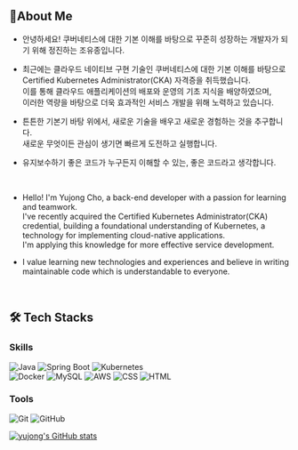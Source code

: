 ## 🚀About Me

- 안녕하세요! 쿠버네티스에 대한 기본 이해를 바탕으로 꾸준히 성장하는 개발자가 되기 위해 정진하는 조유종입니다.
- 최근에는 클라우드 네이티브 구현 기술인 쿠버네티스에 대한 기본 이해를 바탕으로
  <br>Certified Kubernetes Administrator(CKA) 자격증을 취득했습니다.
  <br>
  이를 통해 클라우드 애플리케이션의 배포와 운영의 기초 지식을 배양하였으며,
  <br>
  이러한 역량을 바탕으로 더욱 효과적인 서비스 개발을 위해 노력하고 있습니다.
- 튼튼한 기본기 바탕 위에서, 새로운 기술을 배우고 새로운 경험하는 것을 추구합니다.
   <br>새로운 무엇이든 관심이 생기면 빠르게 도전하고 실행합니다.
- 유지보수하기 좋은 코드가 누구든지 이해할 수 있는, 좋은 코드라고 생각합니다.

  <br>
- Hello! I'm Yujong Cho, a back-end developer with a passion for learning and teamwork.
  <br>
  I've recently acquired the Certified Kubernetes Administrator(CKA) credential, building a foundational understanding of Kubernetes, a technology for implementing cloud-native applications.
  <br>
  I'm applying this knowledge for more effective service development.
  <br>
- I value learning new technologies and experiences and believe in writing maintainable code which is understandable to everyone.


<br>

## 🛠 Tech Stacks

### Skills
![Java](https://img.shields.io/badge/Java-007396.svg?&style=for-the-badge&logo=Java&logoColor=white)
![Spring Boot](https://img.shields.io/badge/Spring%20Boot-6DB33F.svg?&style=for-the-badge&logo=Spring%20Boot&logoColor=white)
![Kubernetes](https://img.shields.io/badge/Kubernetes-326CE5.svg?&style=for-the-badge&logo=Kubernetes&logoColor=white)
<br>
![Docker](https://img.shields.io/badge/Docker-2496ED.svg?&style=for-the-badge&logo=Docker&logoColor=white)
![MySQL](https://img.shields.io/badge/MySQL-4479A1.svg?&style=for-the-badge&logo=MySQL&logoColor=white)
![AWS](https://img.shields.io/badge/AWS-232F3E.svg?&style=for-the-badge&logo=AWS&logoColor=white)
![CSS](https://img.shields.io/badge/CSS-1572B6.svg?&style=for-the-badge&logo=CSS3&logoColor=white)
![HTML](https://img.shields.io/badge/HTML-E34F26.svg?&style=for-the-badge&logo=HTML5&logoColor=white)

### Tools
![Git](https://img.shields.io/badge/Git-F05032.svg?&style=for-the-badge&logo=Git&logoColor=white)
![GitHub](https://img.shields.io/badge/GitHub-181717.svg?&style=for-the-badge&logo=GitHub&logoColor=white)


[![yujong's GitHub stats](https://github-readme-stats.vercel.app/api?username=cracker321&show_icons=true&theme=테마a&count_private=true)](https://github.com/anuraghazra/github-readme-stats)

